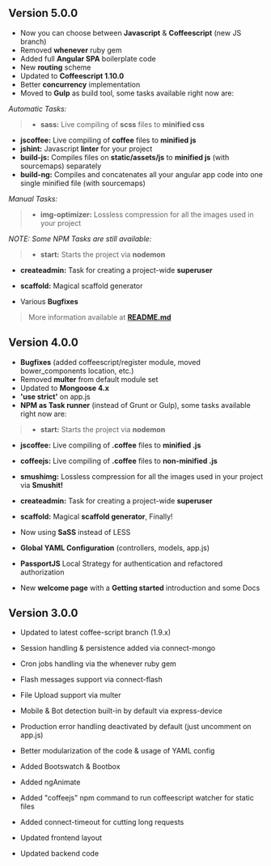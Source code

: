 ## Version 5.0.0

- Now you can choose between **Javascript** & **Coffeescript** (new JS branch)
- Removed **whenever** ruby gem
- Added full **Angular SPA** boilerplate code
- New **routing** scheme
- Updated to **Coffeescript 1.10.0**  
- Better **concurrency** implementation
- Moved to **Gulp** as build tool, some tasks available right now are:

*Automatic Tasks:*

> - **sass:** Live compiling of **scss** files to **minified css**
- **jscoffee:** Live compiling of **coffee** files to **minified js**
- **jshint:** Javascript **linter** for your project
- **build-js:** Compiles files on **static/assets/js** to **minified js** (with sourcemaps) separately
- **build-ng:** Compiles and concatenates all your angular app code into one single minified file (with sourcemaps)

*Manual Tasks:*

> - **img-optimizer:** Lossless compression for all the images used in your project

*NOTE: Some NPM Tasks are still available:*

> - **start:** Starts the project via **nodemon**
- **createadmin:** Task for creating a project-wide **superuser**
- **scaffold:** Magical scaffold generator

- Various **Bugfixes**

> More information available at [**README.md**][1]

## Version 4.0.0

- **Bugfixes** (added coffeescript/register module, moved bower_components location, etc.)
- Removed **multer** from default module set
- Updated to **Mongoose 4.x**  
- **'use strict'** on app.js
- **NPM as Task runner** (instead of Grunt or Gulp), some tasks available right now are:

> - **start:** Starts the project via **nodemon**
- **jscoffee:** Live compiling of **.coffee** files to **minified .js**
- **coffeejs:** Live compiling of **.coffee** files to **non-minified .js**
- **smushimg:** Lossless compression for all the images used in your project via **Smushit!**
- **createadmin:** Task for creating a project-wide **superuser**
- **scaffold:** Magical **scaffold generator**, Finally!

- Now using **SaSS** instead of LESS
- **Global YAML Configuration** (controllers, models, app.js)
- **PassportJS** Local Strategy for authentication and refactored authorization
- New **welcome page** with a **Getting started** introduction and some Docs

## Version 3.0.0

- Updated to latest coffee-script branch (1.9.x)
- Session handling & persistence added via connect-mongo
- Cron jobs handling via the whenever ruby gem
- Flash messages support via connect-flash
- File Upload support via multer
- Mobile & Bot detection built-in by default via express-device
- Production error handling deactivated by default (just uncomment on app.js)
- Better modularization of the code & usage of YAML config
- Added Bootswatch & Bootbox
- Added ngAnimate
- Added "coffeejs" npm command to run coffeescript watcher for static files
- Added connect-timeout for cutting long requests
- Updated frontend layout
- Updated backend code


  [1]: https://github.com/Jmlevick/mean-boilerplate/blob/master/README.md
